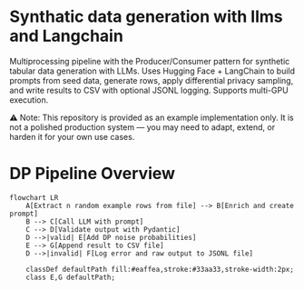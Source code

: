 # Synthatic data generation with llms and Langchain
Multiprocessing pipeline with the Producer/Consumer pattern for synthetic tabular data generation with LLMs. Uses Hugging Face + LangChain to build prompts from seed data, generate rows, apply differential privacy sampling, and write results to CSV with optional JSONL logging. Supports multi-GPU execution.

⚠️ Note: This repository is provided as an example implementation only.
It is not a polished production system 
— you may need to adapt, extend, or harden it for your own use cases.

# DP Pipeline Overview

```mermaid
flowchart LR
    A[Extract n random example rows from file] --> B[Enrich and create prompt]
    B --> C[Call LLM with prompt]
    C --> D[Validate output with Pydantic]
    D -->|valid| E[Add DP noise probabilities]
    E --> G[Append result to CSV file]
    D -->|invalid| F[Log error and raw output to JSONL file]

    classDef defaultPath fill:#eaffea,stroke:#33aa33,stroke-width:2px;
    class E,G defaultPath;
```
